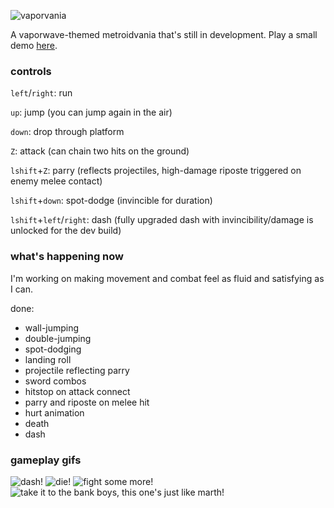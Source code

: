 ![vaporvania](https://68.media.tumblr.com/7e849ccf6d2504819c988362f39d1fc5/tumblr_p1a0g57fCV1tk26l4o1_1280.png)

A vaporwave-themed metroidvania that's still in development. Play a small demo [here](https://adriangarza.github.io/vaporvania).

### controls
`left`/`right`: run

`up`: jump (you can jump again in the air)

`down`: drop through platform

`Z`: attack (can chain two hits on the ground)

`lshift`+`Z`: parry (reflects projectiles, high-damage riposte triggered on enemy melee contact)

`lshift`+`down`: spot-dodge (invincible for duration)

`lshift`+`left`/`right`: dash (fully upgraded dash with invincibility/damage is unlocked for the dev build)

### what's happening now
I'm working on making movement and combat feel as fluid and satisfying as I can.

done:
- wall-jumping
- double-jumping
- spot-dodging
- landing roll
- projectile reflecting parry
- sword combos
- hitstop on attack connect
- parry and riposte on melee hit
- hurt animation
- death
- dash

### gameplay gifs
![dash!](https://68.media.tumblr.com/de29d78f722bb799a518e2f4f491bfbd/tumblr_ovey38k7zT1tk26l4o1_400.gif)
![die!](https://68.media.tumblr.com/55a0a909774381cb11225f42f7fe19db/tumblr_ov014kALuL1tk26l4o1_400.gif)
![fight some more!](https://68.media.tumblr.com/6fc81e64f40611ba75ed299ec21504e1/tumblr_outf25Irw91tk26l4o1_400.gif)
![take it to the bank boys, this one's just like marth!](https://68.media.tumblr.com/2072af438e8d20659056adf4f6c70a56/tumblr_ouyviaopEb1tk26l4o1_400.gif)
